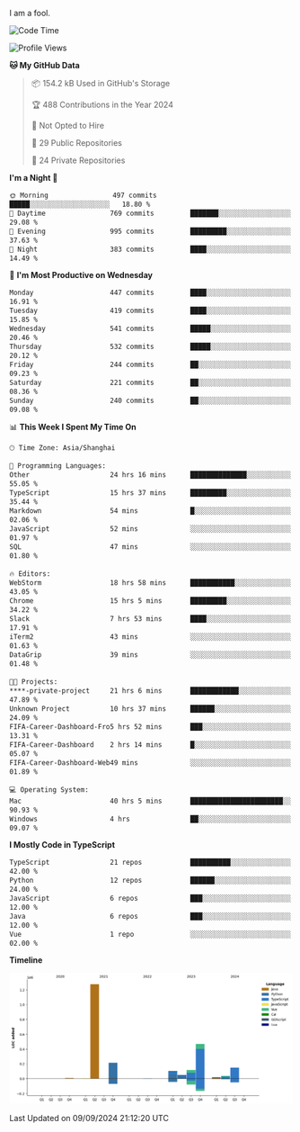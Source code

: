 I am a fool.

<!--START_SECTION:waka-->
![Code Time](http://img.shields.io/badge/Code%20Time-1%2C802%20hrs%2020%20mins-blue)

![Profile Views](http://img.shields.io/badge/Profile%20Views-1-blue)

**🐱 My GitHub Data** 

> 📦 154.2 kB Used in GitHub's Storage 
 > 
> 🏆 488 Contributions in the Year 2024
 > 
> 🚫 Not Opted to Hire
 > 
> 📜 29 Public Repositories 
 > 
> 🔑 24 Private Repositories 
 > 
**I'm a Night 🦉** 

```text
🌞 Morning                497 commits         █████░░░░░░░░░░░░░░░░░░░░   18.80 % 
🌆 Daytime                769 commits         ███████░░░░░░░░░░░░░░░░░░   29.08 % 
🌃 Evening                995 commits         █████████░░░░░░░░░░░░░░░░   37.63 % 
🌙 Night                  383 commits         ████░░░░░░░░░░░░░░░░░░░░░   14.49 % 
```
📅 **I'm Most Productive on Wednesday** 

```text
Monday                   447 commits         ████░░░░░░░░░░░░░░░░░░░░░   16.91 % 
Tuesday                  419 commits         ████░░░░░░░░░░░░░░░░░░░░░   15.85 % 
Wednesday                541 commits         █████░░░░░░░░░░░░░░░░░░░░   20.46 % 
Thursday                 532 commits         █████░░░░░░░░░░░░░░░░░░░░   20.12 % 
Friday                   244 commits         ██░░░░░░░░░░░░░░░░░░░░░░░   09.23 % 
Saturday                 221 commits         ██░░░░░░░░░░░░░░░░░░░░░░░   08.36 % 
Sunday                   240 commits         ██░░░░░░░░░░░░░░░░░░░░░░░   09.08 % 
```


📊 **This Week I Spent My Time On** 

```text
🕑︎ Time Zone: Asia/Shanghai

💬 Programming Languages: 
Other                    24 hrs 16 mins      ██████████████░░░░░░░░░░░   55.05 % 
TypeScript               15 hrs 37 mins      █████████░░░░░░░░░░░░░░░░   35.44 % 
Markdown                 54 mins             █░░░░░░░░░░░░░░░░░░░░░░░░   02.06 % 
JavaScript               52 mins             ░░░░░░░░░░░░░░░░░░░░░░░░░   01.97 % 
SQL                      47 mins             ░░░░░░░░░░░░░░░░░░░░░░░░░   01.80 % 

🔥 Editors: 
WebStorm                 18 hrs 58 mins      ███████████░░░░░░░░░░░░░░   43.05 % 
Chrome                   15 hrs 5 mins       █████████░░░░░░░░░░░░░░░░   34.22 % 
Slack                    7 hrs 53 mins       ████░░░░░░░░░░░░░░░░░░░░░   17.91 % 
iTerm2                   43 mins             ░░░░░░░░░░░░░░░░░░░░░░░░░   01.63 % 
DataGrip                 39 mins             ░░░░░░░░░░░░░░░░░░░░░░░░░   01.48 % 

🐱‍💻 Projects: 
****-private-project     21 hrs 6 mins       ████████████░░░░░░░░░░░░░   47.89 % 
Unknown Project          10 hrs 37 mins      ██████░░░░░░░░░░░░░░░░░░░   24.09 % 
FIFA-Career-Dashboard-Fro5 hrs 52 mins       ███░░░░░░░░░░░░░░░░░░░░░░   13.31 % 
FIFA-Career-Dashboard    2 hrs 14 mins       █░░░░░░░░░░░░░░░░░░░░░░░░   05.07 % 
FIFA-Career-Dashboard-Web49 mins             ░░░░░░░░░░░░░░░░░░░░░░░░░   01.89 % 

💻 Operating System: 
Mac                      40 hrs 5 mins       ███████████████████████░░   90.93 % 
Windows                  4 hrs               ██░░░░░░░░░░░░░░░░░░░░░░░   09.07 % 
```

**I Mostly Code in TypeScript** 

```text
TypeScript               21 repos            ██████████░░░░░░░░░░░░░░░   42.00 % 
Python                   12 repos            ██████░░░░░░░░░░░░░░░░░░░   24.00 % 
JavaScript               6 repos             ███░░░░░░░░░░░░░░░░░░░░░░   12.00 % 
Java                     6 repos             ███░░░░░░░░░░░░░░░░░░░░░░   12.00 % 
Vue                      1 repo              ░░░░░░░░░░░░░░░░░░░░░░░░░   02.00 % 
```



**Timeline**

![Lines of Code chart](https://raw.githubusercontent.com/VeejaLiu/VeejaLiu/master/assets/bar_graph.png)


 Last Updated on 09/09/2024 21:12:20 UTC
<!--END_SECTION:waka-->

